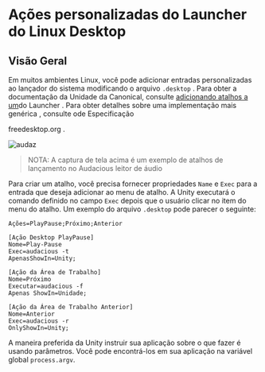 # Ações personalizadas do Launcher do Linux Desktop

## Visão Geral

Em muitos ambientes Linux, você pode adicionar entradas personalizadas ao lançador do sistema modificando o arquivo `.desktop` . Para obter a documentação da Unidade da Canonical, consulte [adicionando atalhos a um][unity-launcher]do Launcher . Para obter detalhes sobre uma implementação mais genérica , consulte o</a>de Especificação

freedesktop.org .</p> 

![audaz][2]



> NOTA: A captura de tela acima é um exemplo de atalhos de lançamento no Audacious leitor de áudio

Para criar um atalho, você precisa fornecer propriedades `Name` e `Exec` para a entrada que deseja adicionar ao menu de atalho. A Unity executará o comando definido no campo `Exec` depois que o usuário clicar no item do menu do atalho. Um exemplo do arquivo `.desktop` pode parecer o seguinte:



```plaintext
Ações=PlayPause;Próximo;Anterior

[Ação Desktop PlayPause]
Nome=Play-Pause
Exec=audacious -t
ApenasShowIn=Unity;

[Ação da Área de Trabalho]
Nome=Próximo
Executar=audacious -f
Apenas ShowIn=Unidade;

[Ação da Área de Trabalho Anterior]
Nome=Anterior
Exec=audacious -r
OnlyShowIn=Unity;
```


A maneira preferida da Unity instruir sua aplicação sobre o que fazer é usando parâmetros. Você pode encontrá-los em sua aplicação na variável global `process.argv`.

[2]: https://help.ubuntu.com/community/UnityLaunchersAndDesktopFiles?action=AttachFile&do=get&target=shortcuts.png

[unity-launcher]: https://help.ubuntu.com/community/UnityLaunchersAndDesktopFiles#Adding_shortcuts_to_a_launcher
